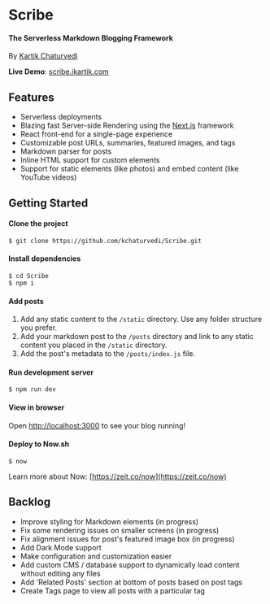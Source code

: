 # Scribe
#### The Serverless Markdown Blogging Framework

By [Kartik Chaturvedi](https://ikartik.com)

**Live Demo**: [scribe.ikartik.com](scribe.ikartik.com)

## Features
- Serverless deployments
- Blazing fast Server-side Rendering using the [Next.js](nextjs.org) framework
- React front-end for a single-page experience
- Customizable post URLs, summaries, featured images, and tags
- Markdown parser for posts
- Inline HTML support for custom elements
- Support for static elements (like photos) and embed content (like YouTube videos)


## Getting Started
#### Clone the project
```
$ git clone https://github.com/kchaturvedi/Scribe.git
```

#### Install dependencies
```
$ cd Scribe
$ npm i
```

#### Add posts
1. Add any static content to the `/static` directory. Use any folder structure you prefer.
2. Add your markdown post to the `/posts` directory and link to any static content you placed in the `/static` directory.
3. Add the post's metadata to the `/posts/index.js` file.

#### Run development server
```
$ npm run dev
```

#### View in browser
Open [http://localhost:3000](http://localhost:3000) to see your blog running!

#### Deploy to Now.sh
```
$ now
```
Learn more about Now: [https://zeit.co/now](https://zeit.co/now)

## Backlog
- Improve styling for Markdown elements (in progress)
- Fix some rendering issues on smaller screens (in progress)
- Fix alignment issues for post's featured image box (in progress)
- Add Dark Mode support
- Make configuration and customization easier
- Add custom CMS / database support to dynamically load content without editing any files
- Add 'Related Posts' section at bottom of posts based on post tags
- Create Tags page to view all posts with a particular tag
